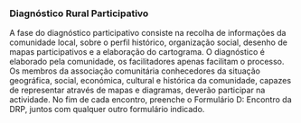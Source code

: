 ### Diagnóstico Rural Participativo

A fase do diagnóstico participativo consiste na recolha de informações da comunidade local, sobre o perfil histórico, organização social, desenho de mapas participativos e a elaboração do cartograma. O diagnóstico é elaborado pela comunidade, os facilitadores apenas facilitam o processo. Os membros da associação comunitária conhecedores da situação geográfica, social, económica, cultural e histórica da comunidade, capazes de representar através de mapas e diagramas, deverão participar na actividade.  No fim de cada encontro, preenche o Formulário D: Encontro da DRP, juntos com qualquer outro formulário indicado.

